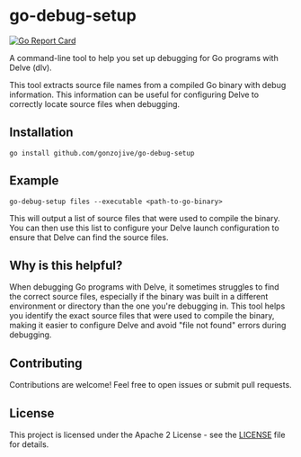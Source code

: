 # go-debug-setup

[![Go Report Card](https://goreportcard.com/badge/github.com/gonzojive/go-debug-setup)](https://goreportcard.com/report/github.com/gonzojive/go-debug-setup)

A command-line tool to help you set up debugging for Go programs with Delve (dlv).

This tool extracts source file names from a compiled Go binary with debug information. This information can be useful for configuring Delve to correctly locate source files when debugging.

## Installation

`go install github.com/gonzojive/go-debug-setup`

## Example

```shell
go-debug-setup files --executable <path-to-go-binary>
```

This will output a list of source files that were used to compile the binary. You can then use this list to configure your Delve launch configuration to ensure that Delve can find the source files.

## Why is this helpful?

When debugging Go programs with Delve, it sometimes struggles to find the correct source files, especially if the binary was built in a different environment or directory than the one you're debugging in. This tool helps you identify the exact source files that were used to compile the binary, making it easier to configure Delve and avoid "file not found" errors during debugging.

## Contributing

Contributions are welcome! Feel free to open issues or submit pull requests.

## License

This project is licensed under the Apache 2 License - see the [LICENSE](LICENSE) file for details.
